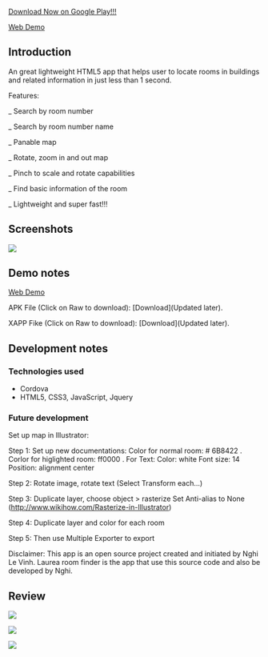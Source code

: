 [Download Now on Google Play!!!](http://goo.gl/scMxSo)

[Web Demo](http://vinhnghi223.github.io/hybrid-room-and-offices-finder)

## Introduction
An great lightweight HTML5 app that helps user to locate rooms in buildings and related information in just less than 1 second.

Features:

_ Search by room number

_ Search by room number name

_ Panable map

_ Rotate, zoom in and out map

_ Pinch to scale and rotate capabilities

_ Find basic information of the room

_ Lightweight and super fast!!!


## Screenshots
![](https://raw.githubusercontent.com/vinhnghi223/Room-and-Offices-Finder/master/screenshot.png)

## Demo notes
[Web Demo](http://vinhnghi223.github.io/hybrid-room-and-offices-finder)

APK File (Click on Raw to download): [Download](Updated later).

XAPP Fike (Click on Raw to download): [Download](Updated later).

## Development notes

### Technologies used
   *  Cordova
   *  HTML5, CSS3, JavaScript, Jquery

### Future development
Set up map in Illustrator:

Step 1: Set up new documentations:
Color for normal room: # 6B8422 .
Corlor for higlighted room: ff0000 .
For Text:
Color: white
Font size: 14
Position: alignment center

Step 2: Rotate image, rotate text (Select Transform each...)

Step 3: Duplicate layer, choose object > rasterize 
Set Anti-alias to None (http://www.wikihow.com/Rasterize-in-Illustrator)

Step 4: Duplicate layer and color for each room

Step 5: Then use Multiple Exporter to export

Disclaimer: This app is an open source project created and initiated by Nghi Le Vinh. Laurea room finder is the app that use this source code and also be developed by Nghi.

## Review

![](https://raw.githubusercontent.com/vinhnghi223/Room-and-Offices-Finder/master/review1.png)

![](https://raw.githubusercontent.com/vinhnghi223/Room-and-Offices-Finder/master/review2.png)

![](https://raw.githubusercontent.com/vinhnghi223/Room-and-Offices-Finder/master/review3.png)
